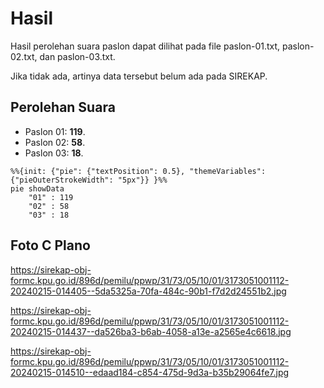 # Hasil

Hasil perolehan suara paslon dapat dilihat pada file paslon-01.txt, paslon-02.txt, dan paslon-03.txt.

Jika tidak ada, artinya data tersebut belum ada pada SIREKAP.

## Perolehan Suara

 * Paslon 01: **119**.
 * Paslon 02: **58**.
 * Paslon 03: **18**.

```mermaid
%%{init: {"pie": {"textPosition": 0.5}, "themeVariables": {"pieOuterStrokeWidth": "5px"}} }%%
pie showData
    "01" : 119
    "02" : 58
    "03" : 18
```
## Foto C Plano

https://sirekap-obj-formc.kpu.go.id/896d/pemilu/ppwp/31/73/05/10/01/3173051001112-20240215-014405--5da5325a-70fa-484c-90b1-f7d2d24551b2.jpg

https://sirekap-obj-formc.kpu.go.id/896d/pemilu/ppwp/31/73/05/10/01/3173051001112-20240215-014437--da526ba3-b6ab-4058-a13e-a2565e4c6618.jpg

https://sirekap-obj-formc.kpu.go.id/896d/pemilu/ppwp/31/73/05/10/01/3173051001112-20240215-014510--edaad184-c854-475d-9d3a-b35b29064fe7.jpg
